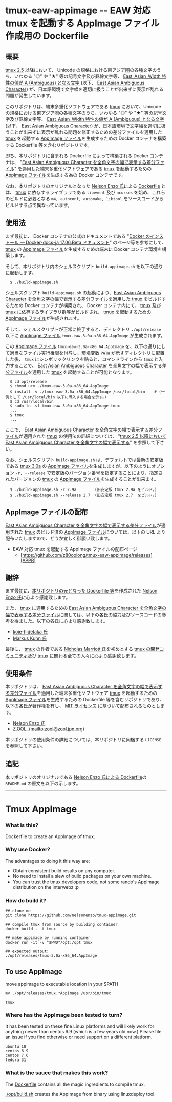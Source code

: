 # tmux-eaw-appimage -- EAW 対応 tmux を起動する AppImage ファイル作成用の Dockerfile

## 概要

[tmux 2.5][TMUX] 以降において、 Unicode の規格における東アジア圏の各種文字のうち、いわゆる "◎" や "★" 等の記号文字及び罫線文字等、 [East_Asian_Width 特性の値が A (Ambiguous) となる文字][EAWA] (以下、 [East Asian Ambiguous Character][EAWA]) が、日本語環境で文字幅を適切に扱うことが出来ずに表示が乱れる問題が発生しています。

このリポジトリは、端末多重化ソフトウェアである [tmux][TMUX] において、Unicode の規格における東アジア圏の各種文字のうち、いわゆる "◎" や "★" 等の記号文字及び罫線文字等、 [East_Asian_Width 特性の値が A (Ambiguous) となる文字][EAWA] (以下、 [East Asian Ambiguous Character][EAWA]) が、日本語環境で文字幅を適切に扱うことが出来ずに表示が乱れる問題を修正するための差分ファイルを適用した [tmux][TMUX] を起動する [AppImage ファイル][APPI]を生成するための Docker コンテナを構築する Dockerfile 等を含むリポジトリです。

即ち、本リポジトリに含まれる Dockerfile によって構築される Docker コンテナは、 "[East Asian Ambiguous Character を全角文字の幅で表示する差分ファイル][GST1]" を適用した端末多重化ソフトウェアである [tmux][TMUX] を起動するための [AppImage ファイル][APPI]を生成する為の Docker コンテナです。

なお、本リポジトリのオリジナルとなった [Nelson Enzo 氏][NELS]による [Dockerfile][TAPP] とは、 [tmux][TMUX] に依存するライブラリである ```libevent``` 及び ```ncurses``` を始め、これらのビルドに必要となる ```m4, autoconf, automake, libtool``` をソースコードからビルドする点で異なっています。

## 使用法

まず最初に、 Docker コンテナの公式のドキュメントである "[Docker のインストール — Docker-docs-ja 17.06.Beta ドキュメント][DCK1]" のページ等を参考にして、 [tmux][TMUX] の [AppImage ファイル][APPI]を生成するための端末に Docker コンテナ環境を構築します。

そして、本リポジトリ内のシェルスクリプト ```build-appimage.sh``` を以下の通りに起動します。

```
  $ ./build-appimage.sh
```

シェルスクリプト ```build-appimage.sh``` の起動により、[East Asian Ambiguous Character を全角文字の幅で表示する差分ファイル][GST1]を適用した [tmux][TMUX] をビルドするための Docker コンテナが構築され、 Docker コンテナ内にて、 [tmux][TMUX] 及び [tmux][TMUX] に依存するライブラリ群等がビルドされ、 [tmux][TMUX] を起動するための [AppImage ファイル][APPI]が生成されます。

そして、シェルスクリプトが正常に終了すると、ディレクトリ ```./opt/release``` 以下に [AppImage ファイル][APPI] ```tmux-eaw-3.0a-x86_64.AppImage``` が生成されます。

この [AppImage ファイル][APPI] ```tmux-eaw-3.0a-x86_64.AppImage``` を、以下の通りにして適当なファイル実行権限を付与し、環境変数 ```PATH``` が示すディレクトリに配置した後、 ```tmux``` にシンボリックリンクを貼ると、コマンドラインから ```tmux``` と入力することで、 [East Asian Ambiguous Character を全角文字の幅で表示する差分ファイル][GST1]を適用した [tmux][TMUX] を起動することが可能となります。

```
  $ cd opt/release
  $ chmod u+x ./tmux-eaw-3.0a-x86_64.AppImage
  $ install -v ./tmux-eaw-3.0a-x86_64.AppImage /usr/local/bin    # (一例として /usr/local/bin 以下に導入する場合を示す。)
  $ cd /usr/local/bin
  $ sudo ln -sf tmux-eaw-3.0a-x86_64.AppImage tmux
  ...
  $ tmux
  ...
```

ここで、 [East Asian Ambiguous Character を全角文字の幅で表示する差分ファイル][GST1]が適用された [tmux][TMUX] の使用法の詳細については、 "[tmux 2.5 以降において East Asian Ambiguous Character を全角文字の幅で表示する][GST1]" を参照して下さい。

なお、シェルスクリプト ```build-appimage.sh``` は、デフォルトでは最新の安定版である [tmux 3.0a][TMUX] の [AppImage ファイル][APPI]を生成しますが、以下のようにオプション ```-r, --release``` で安定版のバージョン番号を指定することにより、指定されたバージョンの [tmux][TMUX] の [AppImage ファイル][APPI]を生成することが出来ます。

```
  $ ./build-appimage.sh -r 2.9a        (旧安定版 tmux 2.9a をビルド。)
  $ ./build-appimage.sh --release 2.7  (旧安定版 tmux 2.7  をビルド。)
```

## AppImage ファイルの配布

[East Asian Ambiguous Character を全角文字の幅で表示する差分ファイル][GST1]が適用された [tmux][TMUX] のビルド済の [AppImage ファイル][APPI]については、以下の URL より配布いたしますので、どうか宜しく御願い致します。

- EAW 対応 tmux を起動する AppImage ファイルの配布ページ
    - [https://github.com/z80oolong/tmux-eaw-appimage/releases][APPR]

## 謝辞

まず最初に、[本リポジトリの元となった Dockerfile 等][TAPP]を作成された [Nelson Enzo 氏][NELS]に心より感謝致します。

また、 [tmux][TMUX] に適用するための [East Asian Ambiguous Character を全角文字の幅で表示する差分ファイル][GST1]に関しては、以下の各氏の協力及びソースコードの参考を得ました。以下の各氏に心より感謝致します。

- [koie-hidetaka 氏][KOIE]
- [Markus Kuhn 氏][DRMK]

最後に、 [tmux][TMUX] の作者である [Nicholas Marriott 氏][NICM]を初めとする [tmux の開発コミュニティ][TMUX]及び [tmux][TMUX] に関わる全ての人々に心より感謝致します。

## 使用条件

本リポジトリは、 [East Asian Ambiguous Character を全角文字の幅で表示する差分ファイル][GST1]を適用した端末多重化ソフトウェア [tmux][TMUX] を起動するための [AppImage ファイル][APPI]を生成するための Dockerfile 等を含むリポジトリであり、以下の各氏が著作権を有し、 [MIT ライセンス][MITL] に基づいて配布されるものとします。

- [Nelson Enzo 氏][NELS]
- [Z.OOL. (mailto:zool@zool.jpn.org)][ZOOL]

本リポジトリの使用条件の詳細については、本リポジトリに同梱する ```LICENSE``` を参照して下さい。

## 追記

本リポジトリのオリジナルである [Nelson Enzo 氏による Dockerfile][NELT]の ```README.md``` の原文を以下の示します。

----

# Tmux AppImage

### What is this?
Dockerfile to create an AppImage of tmux.

### Why use Docker?
The advantages to doing it this way are:
- Obtain consistent build results on any computer.
- No need to install a slew of build packages on your own machine.
- You can trust the tmux developers code, not some rando's AppImage distribution on the interwebz :p

### How do build it?
```
## clone me
git clone https://github.com/nelsonenzo/tmux-appimage.git

## compile tmux from source by building container
docker build . -t tmux

## make appimage by running container
docker run -it -v "$PWD"/opt:/opt tmux

## expected output:
./opt/releases/tmux-3.0a-x86_64.AppImage
```


## To use AppImage
move appimage to executable location in your $PATH
```
mv ./opt/releases/tmux.*AppImage /usr/bin/tmux

tmux
```

### Where has the AppImage been tested to turn?
It has been tested on these fine Linux platforms and will likely work for anything newer than centos 6.9 (which is a few years old now.) Please file an issue if you find otherwise or need support on a different platform.
```
ubuntu 18
centos 6.9
centos 7.6
fedora 31
```

### What is the sauce that makes this work?
The [Dockerfile](Dockerfile) contains all the magic ingredients to compile tmux.

[./opt/build.sh](opt/build.sh) creates the AppImage from binary using linuxdeploy tool.

<!-- 外部リンク一覧 -->

[APPI]:https://appimage.org/
[TMUX]:http://tmux.github.io/
[EAWA]:http://www.unicode.org/reports/tr11/#Ambiguous
[TAPP]:https://github.com/nelsonenzo/tmux-appimage
[TMRP]:https://github.com/tmux/tmux.git
[GST1]:https://github.com/z80oolong/tmux-eaw-fix
[APPR]:https://github.com/z80oolong/tmux-eaw-appimage/releases
[DCK1]:http://docs.docker.jp/engine/installation/
[NELS]:https://github.com/nelsonenzo
[NELT]:https://github.com/nelsonenzo/tmux-appimage
[KOIE]:https://github.com/koie
[DRMK]:http://www.cl.cam.ac.uk/~mgk25/
[NICM]:https://github.com/nicm
[ZOOL]:http://zool.jpn.org/
[MITL]:https://opensource.org/licenses/mit-license.php